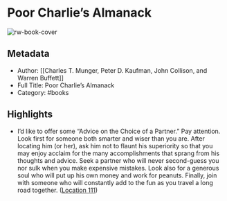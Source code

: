 # Poor Charlie’s Almanack

![rw-book-cover](https://m.media-amazon.com/images/I/81HHPBQH9dL._SY160.jpg)

## Metadata
- Author: [[Charles T. Munger, Peter D. Kaufman, John Collison, and Warren Buffett]]
- Full Title: Poor Charlie’s Almanack
- Category: #books

## Highlights
- I’d like to offer some “Advice on the Choice of a Partner.” Pay attention. Look first for someone both smarter and wiser than you are. After locating him (or her), ask him not to flaunt his superiority so that you may enjoy acclaim for the many accomplishments that sprang from his thoughts and advice. Seek a partner who will never second-guess you nor sulk when you make expensive mistakes. Look also for a generous soul who will put up his own money and work for peanuts. Finally, join with someone who will constantly add to the fun as you travel a long road together. ([Location 111](https://readwise.io/to_kindle?action=open&asin=B0C5TCGPPS&location=111))


